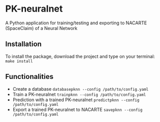 # PK-neuralnet
A Python application for training/testing and exporting to NACARTE (SpaceClaim) of a Neural Network

## Installation
To install the package, download the project and type on your terminal: <br>
`make install`

## Functionalities
* Create a database
`databasepknn --config /path/to/config.yaml` <br>
* Train a PK-neuralnet
`trainpknn --config /path/to/config.yaml` <br>
* Prediction with a trained PK-neuralnet
`predictpknn --config /path/to/config.yaml` <br>
* Export a trained PK-neuralnet to NACARTE
`savepknn --config /path/to/config.yaml` <br>
